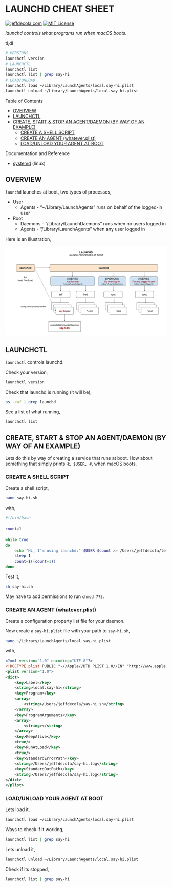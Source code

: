 # LAUNCHD CHEAT SHEET

[![jeffdecola.com](https://img.shields.io/badge/website-jeffdecola.com-blue)](https://jeffdecola.com)
[![MIT License](https://img.shields.io/:license-mit-blue.svg)](https://jeffdecola.mit-license.org)

_launchd controls what programs run when macOS boots._

tl;dl

```bash
# VERSIONS
launchctl version
# LAUNCHCTL
launchctl list
launchctl list | grep say-hi
# LOAD/UNLOAD
launchctl load ~/Library/LaunchAgents/local.say-hi.plist
launchctl unload ~/Library/LaunchAgents/local.say-hi.plist
```

Table of Contents

* [OVERVIEW](https://github.com/JeffDeCola/my-cheat-sheets/tree/master/software/development/operating-systems/macos/launchd-cheat-sheet#overview)
* [LAUNCHCTL](https://github.com/JeffDeCola/my-cheat-sheets/tree/master/software/development/operating-systems/macos/launchd-cheat-sheet#launchctl)
* [CREATE, START & STOP AN AGENT/DAEMON (BY WAY OF AN EXAMPLE)](https://github.com/JeffDeCola/my-cheat-sheets/tree/master/software/development/operating-systems/macos/launchd-cheat-sheet#create-start--stop-an-agentdaemon-by-way-of-an-example)
  * [CREATE A SHELL SCRIPT](https://github.com/JeffDeCola/my-cheat-sheets/tree/master/software/development/operating-systems/macos/launchd-cheat-sheet#create-a-shell-script)
  * [CREATE AN AGENT (whatever.plist)](https://github.com/JeffDeCola/my-cheat-sheets/tree/master/software/development/operating-systems/macos/launchd-cheat-sheet#create-an-agent-whateverplist)
  * [LOAD/UNLOAD YOUR AGENT AT BOOT](https://github.com/JeffDeCola/my-cheat-sheets/tree/master/software/development/operating-systems/macos/launchd-cheat-sheet#loadunload-your-agent-at-boot)

Documentation and Reference

* [systemd](https://github.com/JeffDeCola/my-cheat-sheets/tree/master/software/development/operating-systems/linux/services/systemd-cheat-sheet)
  (linux)

## OVERVIEW

`launchd` launches at boot, two types of processes,

* User
  * Agents - “~/Library/LaunchAgents” runs on behalf of the logged-in user
* Root
  * Daemons - “/Library/LaunchDaemons” runs when no users logged in
  * Agents - “/Library/LaunchAgents” when any user logged in

Here is an illustration,

![IMAGE - launchd- IMAGE](../../../../../docs/pics/software/development/launchd.svg)

## LAUNCHCTL

`launchctl` controls launchd.

Check your version,

```bash
launchctl version
```

Check that launchd is running (it will be),

```bash
ps -eaf | grep launchd
```

See a list of what running,

```bash
launchctl list
```

## CREATE, START & STOP AN AGENT/DAEMON (BY WAY OF AN EXAMPLE)

Lets do this by way of creating a service that runs at boot.
How about something that simply prints `Hi $USER, #`,
when macOS boots.

### CREATE A SHELL SCRIPT

Create a shell script,

```bash
nano say-hi.sh
```

with,

```sh
#!/bin/bash

count=1

while true
do
    echo "Hi, I'm using launchd:" $USER $count >> /Users/jeffdecola/temp-from-say-hi.txt
    sleep 1
    count=$((count+1))
done
```

Test it,

```bash
sh say-hi.sh
```

May have to add permissions to run `chmod 775`.

### CREATE AN AGENT (whatever.plist)

Create a configuration property list file for your daemon.

Now create a `say-hi.plist` file with your path to `say-hi.sh`,

```bash
nano ~/Library/LaunchAgents/local.say-hi.plist
```

with,

```xml
<?xml version="1.0" encoding="UTF-8"?>
<!DOCTYPE plist PUBLIC "-//Apple//DTD PLIST 1.0//EN" "http://www.apple.com/DTDs/PropertyList-1.0.dtd">
<plist version="1.0">
<dict>
    <key>Label</key>
    <string>local.say-hi</string>
    <key>Program</key>
    <array>
        <string>/Users/jeffdecola/say-hi.sh</string>
    </array>
    <key>ProgramArguments</key>
    <array>
        <string></string>
    </array>
    <key>KeepAlive</key>
    <true/>
    <key>RunAtLoad</key>
    <true/>
    <key>StandardErrorPath</key>
    <string>/Users/jeffdecola/say-hi.log</string>
    <key>StandardOutPath</key>
    <string>/Users/jeffdecola/say-hi.log</string>
</dict>
</plist>
```

### LOAD/UNLOAD YOUR AGENT AT BOOT

Lets load it,

```bash
launchctl load ~/Library/LaunchAgents/local.say-hi.plist
```

Ways to check if it working,

```bash
launchctl list | grep say-hi
```

Lets unload it,

```bash
launchctl unload ~/Library/LaunchAgents/local.say-hi.plist
```

Check if its stopped,

```bash
launchctl list | grep say-hi
```
